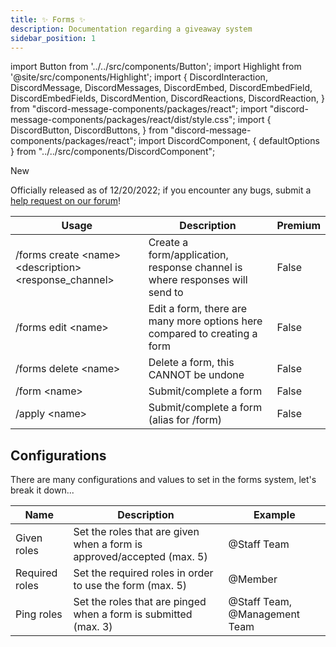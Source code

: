 ```yaml
---
title: ✨ Forms ✨
description: Documentation regarding a giveaway system
sidebar_position: 1
---
```


import Button from '../../src/components/Button';
import Highlight from '@site/src/components/Highlight';
import {
  DiscordInteraction,
  DiscordMessage,
  DiscordMessages,
  DiscordEmbed,
  DiscordEmbedField,
  DiscordEmbedFields,
  DiscordMention,
  DiscordReactions,
  DiscordReaction,
} from "discord-message-components/packages/react";
import "discord-message-components/packages/react/dist/style.css";
import {
  DiscordButton,
  DiscordButtons,
} from "discord-message-components/packages/react";
import DiscordComponent, { defaultOptions } from "../../src/components/DiscordComponent";

<div className="box gold no-background shadow">
<div className="title">
<icon icon="fa-solid fa-wand-magic-sparkles" size="sm" style={{'color': '#d2af26'}}/> New 
</div>
<p>Officially released as of 12/20/2022; if you encounter any bugs, submit a <a href="https://forum.servermanagerbot.ml">help request on our forum</a>!</p>
</div>

|     Usage               |  Description   | Premium |
| ----------------------- | ----------- | ----------- |
| <span className="mention">/forms create &lt;name&gt; &lt;description&gt; &lt;response_channel&gt;</span>  | Create a form/application, response channel is where responses will send to       |   False        |
| <span className="mention">/forms edit &lt;name&gt;</span>  | Edit a form, there are many more options here compared to creating a form       |   False        |
| <span className="mention">/forms delete &lt;name&gt;</span>  | Delete a form, this CANNOT be undone       |   False        |
| <span className="mention">/form &lt;name&gt;</span>  | Submit/complete a form       |   False        |
| <span className="mention">/apply &lt;name&gt;</span>  | Submit/complete a form (alias for <span className="mention">/form</span>)     |   False        |

## Configurations
There are many configurations and values to set in the forms system, let's break it down...

| Name | Description | Example |
| ----- | ----- | ----- |
| <span className="timestamp">Given roles</span>  | Set the roles that are given when a form is approved/accepted (max. 5) | <span className="mention">@Staff Team</span> |
| <span className="timestamp">Required roles</span>  | Set the required roles in order to use the form (max. 5) | <span className="mention">@Member</span> |
| <span className="timestamp">Ping roles</span>  | Set the roles that are pinged when a form is submitted (max. 3) | <span className="mention">@Staff Team</span>, <span className="mention">@Management Team</span> |